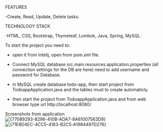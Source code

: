 FEATURES

-Create, Read, Update, Delete tasks.

TECHNOLOGY STACK

-HTML, CSS, Bootstrap, Thymeleaf, Lombok, Java, Spring, MySQL.

To start the project you need to:

- open it from intelij, open from pom.xml file.

- Connect MySQL database src.main.resources.application.properties (all connection settings for the DB are here) need to add username and password for Database.

- in MySQL create database todo-app, then start project from TodoappApplication.java and the tables must to create automaticly.

- then start the project from TodoappApplication.java and from web browser type url http://localhost:8080/ 

Screenshots from application
![{77089293-8296-410B-ADA7-8A61007563D9}](https://github.com/user-attachments/assets/039e4633-ef06-4ea1-b3f5-e28d94c95fa2)
 ![{71E8D4EC-4CC5-4183-B2C5-A1984497D276}](https://github.com/user-attachments/assets/c71e79b4-c27b-4947-be9d-224940a964e9)

